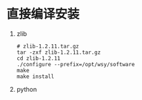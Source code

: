 # 直接编译安装

1. zlib

   ```shell
   # zlib-1.2.11.tar.gz
   tar -zxf zlib-1.2.11.tar.gz
   cd zlib-1.2.11
   ./configure --prefix=/opt/wsy/software
   make
   make install
   ```

   

2. python

